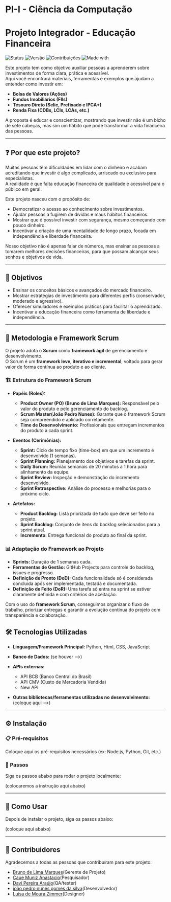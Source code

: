 # PI-I - Ciência da Computação

# Projeto Integrador - Educação Financeira

![Status](https://img.shields.io/badge/status-em%20desenvolvimento-yellow)
![Versão](https://img.shields.io/badge/versão-1.0-blue)
![Contribuições](https://img.shields.io/badge/contribuições-bem--vindas-brightgreen)
![Made with](https://img.shields.io/badge/made%20with-love-red)

Este projeto tem como objetivo auxiliar pessoas a aprenderem sobre investimentos de forma clara, prática e acessível.  
Aqui você encontrará materiais, ferramentas e exemplos que ajudam a entender como investir em:

- **Bolsa de Valores (Ações)**
- **Fundos Imobiliários (FIIs)**
- **Tesouro Direto (Selic, Prefixado e IPCA+)**
- **Renda Fixa (CDBs, LCIs, LCAs, etc.)**

A proposta é educar e conscientizar, mostrando que investir não é um bicho de sete cabeças, mas sim um hábito que pode transformar a vida financeira das pessoas.

---

## ❓ Por que este projeto?

Muitas pessoas têm dificuldades em lidar com o dinheiro e acabam acreditando que investir é algo complicado, arriscado ou exclusivo para especialistas.  
A realidade é que falta educação financeira de qualidade e acessível para o público em geral.

Este projeto nasceu com o propósito de:

- Democratizar o acesso ao conhecimento sobre investimentos.
- Ajudar pessoas a fugirem de dívidas e maus hábitos financeiros.
- Mostrar que é possível investir com segurança, mesmo começando com pouco dinheiro.
- Incentivar a criação de uma mentalidade de longo prazo, focada em independência e liberdade financeira.

Nosso objetivo não é apenas falar de números, mas ensinar as pessoas a tomarem melhores decisões financeiras, para que possam alcançar seus sonhos e objetivos de vida.

---

## 🎯 Objetivos

- Ensinar os conceitos básicos e avançados do mercado financeiro.
- Mostrar estratégias de investimento para diferentes perfis (conservador, moderado e agressivo).
- Oferecer simuladores e exemplos práticos para facilitar o aprendizado.
- Incentivar a educação financeira como ferramenta de liberdade e independência.

---

## 📌 Metodologia e Framework Scrum

O projeto adota o **Scrum** como **framework ágil** de gerenciamento e desenvolvimento.  
O Scrum é um **framework leve, iterativo e incremental**, voltado para gerar valor de forma contínua ao produto e ao cliente.

### 🏗 Estrutura do Framework Scrum

- **Papéis (Roles):**

  - **Product Owner (PO) (Bruno de Lima Marques):** Responsável pelo valor do produto e pelo gerenciamento do backlog.
  - **Scrum Master(João Pedro Nunes):** Garante que o framework Scrum seja compreendido e aplicado corretamente.
  - **Time de Desenvolvimento:** Profissionais que entregam incrementos do produto a cada sprint.

- **Eventos (Cerimônias):**

  - **Sprint:** Ciclo de tempo fixo (time-box) em que um incremento é desenvolvido (1 semanas).
  - **Sprint Planning:** Planejamento dos objetivos e tarefas da sprint.
  - **Daily Scrum:** Reunião semanais de 20 minutos a 1 hora para alinhamento da equipe.
  - **Sprint Review:** Inspeção e demonstração do incremento desenvolvido.
  - **Sprint Retrospective:** Análise do processo e melhorias para o próximo ciclo.

- **Artefatos:**
  - **Product Backlog:** Lista priorizada de tudo que deve ser feito no projeto.
  - **Sprint Backlog:** Conjunto de itens do backlog selecionados para a sprint atual.
  - **Incremento:** Entrega funcional do produto ao final da sprint.

### 📊 Adaptação do Framework ao Projeto

- **Sprints:** Duração de 1 semanas cada.
- **Ferramentas de Gestão:** GitHub Projects para controle do backlog, issues e progresso.
- **Definição de Pronto (DoD):** Cada funcionalidade só é considerada concluída após ser implementada, testada e documentada.
- **Definição de Feito (DoR):** Uma tarefa só entra na sprint se estiver claramente definida e com critérios de aceitação.

Com o uso do **framework Scrum**, conseguimos organizar o fluxo de trabalho, priorizar entregas e garantir a evolução contínua do projeto com transparência e colaboração.

## 🛠️ Tecnologias Utilizadas

- **Linguagem/Framework Principal:** Python, Html, CSS, JavaScript
- **Banco de Dados:** (se houver -->)
- **APIs externas:**

  - API BCB (Banco Central do Brasil)
  - API CMV (Custo de Mercadoria Vendida)
  - New API

- **Outras bibliotecas/ferramentas utilizadas no desenvolvimento:** (coloque aqui -->)

---

## ⚙️ Instalação

### 📋 Pré-requisitos

Coloque aqui os pré-requisitos necessários (ex: Node.js, Python, Git, etc.)

### 🔽 Passos

Siga os passos abaixo para rodar o projeto localmente:

(colocaremos a instrução aqui abaixo)

---

## 🚀 Como Usar

Depois de instalar o projeto, siga os passos abaixo:

(coloque aqui abaixo)

---

## 👥 Contribuidores

Agradecemos a todas as pessoas que contribuíram para este projeto:

- [Bruno de Lima Marques](https://github.com/bruno.lmars)(Gerente de Projeto)
- [Caue Muniz Anastacio](https://github.com/Catadordegames)(Pesquisador)
- [Davi Pereira Araújo](https://github.com/Ovomexid0)(QA/tester)
- [joão pedro nunes gomes da silva](https://github.com/joaosilva07)(Desenvolvedor)
- [Luisa de Moura Zimmer](https://github.com/lulumishi)(Designer)
